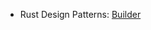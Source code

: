 - Rust Design Patterns: [Builder](https://rust-unofficial.github.io/patterns/patterns/creational/builder.html)